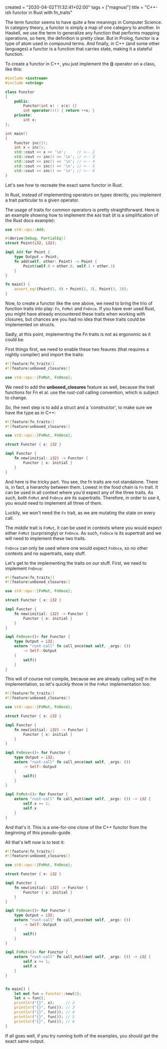 created = "2020-04-02T11:32:41+02:00"
tags = ["magnusi"]
title = "C++-ish functor in Rust with fn_traits"


The term functor seems to have quite a few meanings in Computer Science.
In category theory, a functor is simply a map of one category to another.
In Haskell, we use the term to generalize any function that performs
mapping operations, so here, the definition is pretty clear.
But in Prolog, functor is a type of atom used in compound terms.
And finally, in C++ (and some other languages) a functor is a function
that carries state, making it a stateful function.

To create a functor in C++, you just implement the __()__ operator on a class,
like this:

```cpp
#include <iostream>
#include <string>

class Functor
{
	public:
		Functor(int x) : x(x) {}
		int operator()() { return ++x; }
	private:
		int x;
};

int main()
{
    Functor inc(1);
    int x = inc();
    std::cout << x << '\n';     // <-- 2
    std::cout << inc() << '\n'; // <-- 3
    std::cout << inc() << '\n'; // <-- 4
    std::cout << inc() << '\n'; // <-- 5
    std::cout << inc() << '\n'; // <-- 6
}
```

Let's see how to recreate the exact same functor in Rust.

In Rust, instead of implementing operators on types directly, you implement
a trait particular to a given operator.

The usage of traits for common operators is pretty straightforward. Here is
an example showing how to implement the `Add` trait (it is a simplification
of the Rust docs example):

```rust
use std::ops::Add;

#[derive(Debug, PartialEq)]
struct Point(i32, i32);

impl Add for Point {
    type Output = Point;
    fn add(self, other: Point) -> Point {
        Point(self.0 + other.0, self.1 + other.1)
    }
}

fn main() {
	assert_eq!(Point(1, 0) + Point(2, 3), Point(3, 3));
}
```

Now, to create a functor like the one above, we need to bring the trio of
function traits into play: `Fn`, `FnMut` and `FnOnce`. If you have
ever used Rust, you might have already encountered these traits when working
with closures, but chances are you had no idea that these traits could be
implemented on structs.

Sadly, at this point, implementing the Fn traits is not as ergonomic as it could
be.

First things first, we need to enable these two feaures (that requires a nightly
compiler) and import the traits:

```rust
#![feature(fn_traits)]
#![feature(unboxed_closures)]

use std::ops::{FnMut, FnOnce};
```

We need to add the __unboxed\_closures__ feature as well, because the trait functions
for Fn et al. use the _rust-call_ calling convention, which is subject to change.

So, the next step is to add a struct and a 'constructor', to make sure we have the
type as in C++:

```rust
#![feature(fn_traits)]
#![feature(unboxed_closures)]

use std::ops::{FnMut, FnOnce};

struct Functor { x: i32 }

impl Functor {
    fn new(initial: i32) -> Functor {
        Functor { x: initial }
    }
}
```

And here is the tricky part. You see, the fn traits are not standalone. There is, in fact,
a hierarchy between them. Lowest in the food chain is `Fn` trait. It can be used in all
context where you'd expect any of the three traits. As such, both `FnMut` and `FnOnce`
are its supertraits. Therefore, in order to use it, you would need to implement all three
of them.

Luckily, we won't need the `Fn` trait, as we are mutating the state on every call.

The _middle_ trait is `FnMut`, it can be used in contexts where you would expect either
`FnMut` (surprisingly) or `FnOnce`. As such, `FnOnce` is its supertrait and we will
need to implement these two traits.

`FnOnce` can only be used where one would expect `FnOnce`, so no other contexts and
no supertraits, easy stuff.

Let's get to the implementing the traits on our stuff. First, we need to implement
`FnOnce`:

```rust
#![feature(fn_traits)]
#![feature(unboxed_closures)]

use std::ops::{FnMut, FnOnce};

struct Functor { x: i32 }

impl Functor {
    fn new(initial: i32) -> Functor {
        Functor { x: initial }
    }
}

impl FnOnce<()> for Functor {
    type Output = i32;
    extern "rust-call" fn call_once(mut self, _args: ())
        -> Self::Output
    {
        self()
    }
}
```

This will of course not compile, because we are already calling _self_ in the implementation,
so let's quickly throw in the `FnMut` implementation too:

```rust
#![feature(fn_traits)]
#![feature(unboxed_closures)]

use std::ops::{FnMut, FnOnce};

struct Functor { x: i32 }

impl Functor {
    fn new(initial: i32) -> Functor {
        Functor { x: initial }
    }
}

impl FnOnce<()> for Functor {
    type Output = i32;
    extern "rust-call" fn call_once(mut self, _args: ())
        -> Self::Output
    {
        self()
    }
}

impl FnMut<()> for Functor {
    extern "rust-call" fn call_mut(&mut self, _args: ()) -> i32 {
        self.x += 1;
        self.x
    }
}
```

And that's it. This is a one-for-one clone of the C++ functor from the beginning of this
pseudo-guide.

All that's left now is to test it:

```rust
#![feature(fn_traits)]
#![feature(unboxed_closures)]

use std::ops::{FnMut, FnOnce};

struct Functor { x: i32 }

impl Functor {
    fn new(initial: i32) -> Functor {
        Functor { x: initial }
    }
}

impl FnOnce<()> for Functor {
    type Output = i32;
    extern "rust-call" fn call_once(mut self, _args: ())
        -> Self::Output
    {
        self()
    }
}

impl FnMut<()> for Functor {
    extern "rust-call" fn call_mut(&mut self, _args: ()) -> i32 {
        self.x += 1;
        self.x
    }
}


fn main() {
    let mut fun = Functor::new(1);
    let x = fun();
    println!("{}", x);     // 2
    println!("{}", fun()); // 3
    println!("{}", fun()); // 4
    println!("{}", fun()); // 5
    println!("{}", fun()); // 6
}
```

If all goes well, if you try running both of the examples, you should get the exact same output.
